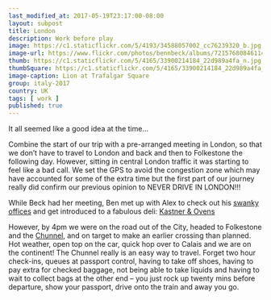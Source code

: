 ```yaml
--- 
last_modified_at: 2017-05-19T23:17:00-08:00
layout: subpost
title: London
description: Work before play
image: https://c1.staticflickr.com/5/4193/34588057002_cc76239320_b.jpg
image-url: https://www.flickr.com/photos/bennbeck/albums/72157680846114744
thumb: https://c1.staticflickr.com/5/4165/33900214184_22d989a4fa_n.jpg
thumbSquare: https://c1.staticflickr.com/5/4165/33900214184_22d989a4fa_q.jpg
image-caption: Lion at Trafalgar Square
group: italy-2017
country: UK
tags: [ work ]
published: true
---
```


It all seemed like a good idea at the time...

Combine the start of our trip with a pre-arranged meeting in London, so that we don’t have to travel to London 
and back and then to Folkestone the following day. However, sitting in central London traffic it was starting 
to feel like a bad call. We set the GPS to avoid the congestion zone which may have accounted for some of the extra time but the first part 
of our journey really did confirm our previous opinion to NEVER DRIVE IN LONDON!!! 

While Beck had her meeting, Ben met up with Alex to check out his [swanky offices](http://mettle-studio.com/about/) and get introduced to a fabulous deli: [Kastner & Ovens](https://www.coventgarden.london/cafes/kastner-ovens) 

However, by 4pm we were on the road out of the City, headed to Folkestone and the [Chunnel](https://www.eurotunnel.com), 
and on target to make an earlier crossing than planned. Hot weather, open top on the car, quick hop over to Calais 
and we are on the continent! The Chunnel really is an easy way to travel. Forget two hour check-ins, queues at passport 
control, having to take off shoes, having to pay extra for checked baggage, not being able to take liquids and having 
to wait to collect bags at the other end – you just rock up twenty mins before departure, show your passport, drive onto the train and away you go.
